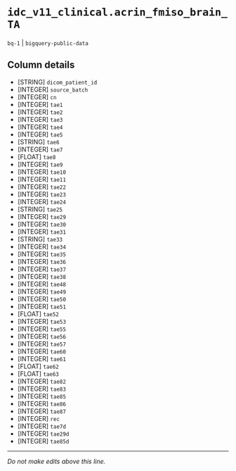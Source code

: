 # `idc_v11_clinical.acrin_fmiso_brain_TA`
`bq-1` | `bigquery-public-data`

## Column details
* [STRING]    `dicom_patient_id`
* [INTEGER]   `source_batch`
* [INTEGER]   `cn`
* [INTEGER]   `tae1`
* [INTEGER]   `tae2`
* [INTEGER]   `tae3`
* [INTEGER]   `tae4`
* [INTEGER]   `tae5`
* [STRING]    `tae6`
* [INTEGER]   `tae7`
* [FLOAT]     `tae8`
* [INTEGER]   `tae9`
* [INTEGER]   `tae10`
* [INTEGER]   `tae11`
* [INTEGER]   `tae22`
* [INTEGER]   `tae23`
* [INTEGER]   `tae24`
* [STRING]    `tae25`
* [INTEGER]   `tae29`
* [INTEGER]   `tae30`
* [INTEGER]   `tae31`
* [STRING]    `tae33`
* [INTEGER]   `tae34`
* [INTEGER]   `tae35`
* [INTEGER]   `tae36`
* [INTEGER]   `tae37`
* [INTEGER]   `tae38`
* [INTEGER]   `tae48`
* [INTEGER]   `tae49`
* [INTEGER]   `tae50`
* [INTEGER]   `tae51`
* [FLOAT]     `tae52`
* [INTEGER]   `tae53`
* [INTEGER]   `tae55`
* [INTEGER]   `tae56`
* [INTEGER]   `tae57`
* [INTEGER]   `tae60`
* [INTEGER]   `tae61`
* [FLOAT]     `tae62`
* [FLOAT]     `tae63`
* [INTEGER]   `tae82`
* [INTEGER]   `tae83`
* [INTEGER]   `tae85`
* [INTEGER]   `tae86`
* [INTEGER]   `tae87`
* [INTEGER]   `rec`
* [INTEGER]   `tae7d`
* [INTEGER]   `tae29d`
* [INTEGER]   `tae85d`

-------------------------------------------------------------------------------
*Do not make edits above this line.*
